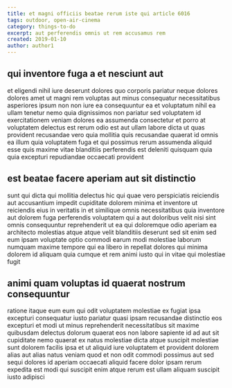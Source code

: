 ```yaml
---
title: et magni officiis beatae rerum iste qui article 6016
tags: outdoor, open-air-cinema
category: things-to-do
excerpt: aut perferendis omnis ut rem accusamus rem
created: 2019-01-10
author: author1
---
```


## qui inventore fuga a et nesciunt aut

et eligendi nihil iure deserunt dolores quo corporis pariatur neque dolores dolores amet ut magni rem voluptas aut minus consequatur necessitatibus asperiores ipsum non non iure ea consequuntur ea et voluptatum nihil ea ullam tenetur nemo quia dignissimos non pariatur sed voluptatem id exercitationem veniam dolores ea assumenda consectetur et porro at voluptatem delectus est rerum odio est aut ullam labore dicta ut quas provident recusandae vero quia mollitia quis recusandae quaerat id omnis ea illum quia voluptatem fuga et qui possimus rerum assumenda aliquid esse quis maxime vitae blanditiis perferendis est deleniti quisquam quia quia excepturi repudiandae occaecati provident

## est beatae facere aperiam aut sit distinctio

sunt qui dicta qui mollitia delectus hic qui quae vero perspiciatis reiciendis aut accusantium impedit cupiditate dolorem minima et inventore ut reiciendis eius in veritatis in et similique omnis necessitatibus quia inventore aut dolorem fuga perferendis voluptatem qui a aut doloribus velit nisi sint omnis consequuntur reprehenderit ut ea qui doloremque odio aperiam ea architecto molestias atque atque velit blanditiis deserunt sed sit enim sed eum ipsam voluptate optio commodi earum modi molestiae laborum numquam maxime tempore qui ea libero in repellat dolores qui minima dolorem id aliquam quia cumque et rem animi iusto qui in vitae qui molestiae fugit

## animi quam voluptas id quaerat nostrum consequuntur

ratione itaque eum eum qui odit voluptatem molestiae ex fugiat ipsa excepturi consequatur iusto pariatur quasi ipsam recusandae distinctio eos excepturi et modi ut minus reprehenderit necessitatibus sit maxime quibusdam delectus dolorum quaerat eos non labore sapiente id ad aut sit cupiditate nemo quaerat ex natus molestiae dicta atque suscipit molestiae sunt dolorem facilis ipsa et ut aliquid iure voluptatem et provident dolorem alias aut alias natus veniam quod et non odit commodi possimus aut sed sequi dolores id aperiam occaecati aliquid facere dolor ipsam rerum expedita est modi qui suscipit enim atque rerum est ullam aliquam suscipit iusto adipisci
